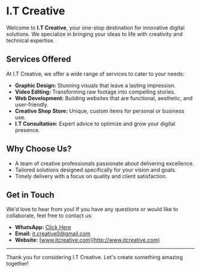 # I.T Creative

Welcome to **I.T Creative**, your one-stop destination for innovative digital solutions. We specialize in bringing your ideas to life with creativity and technical expertise.

## Services Offered

At I.T Creative, we offer a wide range of services to cater to your needs:
- **Graphic Design:** Stunning visuals that leave a lasting impression.
- **Video Editing:** Transforming raw footage into compelling stories.
- **Web Development:** Building websites that are functional, aesthetic, and user-friendly.
- **Creative Shop Store:** Unique, custom items for personal or business use.
- **I.T Consultation:** Expert advice to optimize and grow your digital presence.

## Why Choose Us?

- A team of creative professionals passionate about delivering excellence.
- Tailored solutions designed specifically for your vision and goals.
- Timely delivery with a focus on quality and client satisfaction.

## Get in Touch

We'd love to hear from you! If you have any questions or would like to collaborate, feel free to contact us:
- **WhatsApp:** [Click Here](https://wa.me/+233557717398)
- **Email:** it.creative0@gmail.com
- **Website:** [www.itcreative.com](http://www.itcreative.com)

---

Thank you for considering I.T Creative. Let's create something amazing together!

